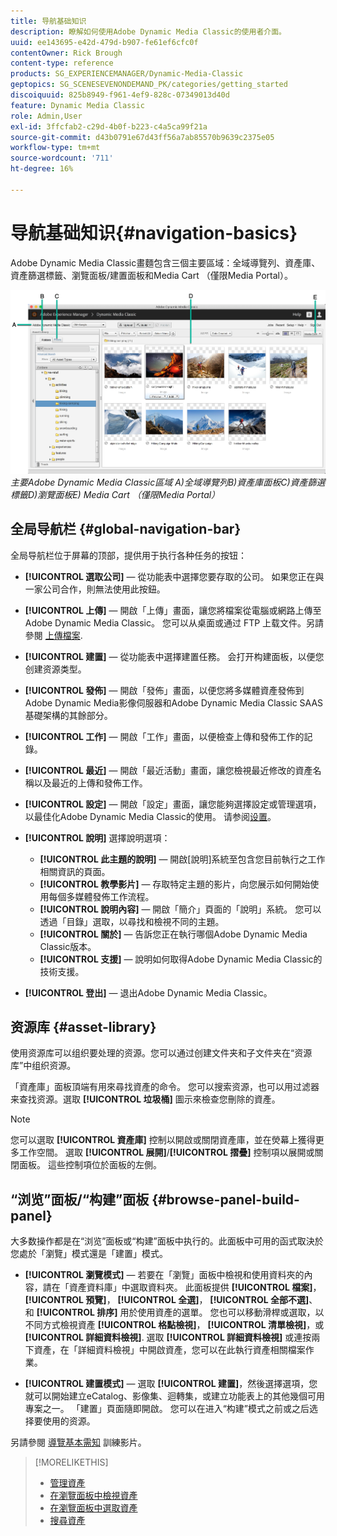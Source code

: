 ```yaml
---
title: 导航基础知识
description: 瞭解如何使用Adobe Dynamic Media Classic的使用者介面。
uuid: ee143695-e42d-479d-b907-fe61ef6cfc0f
contentOwner: Rick Brough
content-type: reference
products: SG_EXPERIENCEMANAGER/Dynamic-Media-Classic
geptopics: SG_SCENESEVENONDEMAND_PK/categories/getting_started
discoiquuid: 825b8949-f961-4ef9-828c-07349013d40d
feature: Dynamic Media Classic
role: Admin,User
exl-id: 3ffcfab2-c29d-4b0f-b223-c4a5ca99f21a
source-git-commit: d43b0791e67d43ff56a7ab85570b9639c2375e05
workflow-type: tm+mt
source-wordcount: '711'
ht-degree: 16%

---
```


# 导航基础知识{#navigation-basics}

Adobe Dynamic Media Classic畫麵包含三個主要區域：全域導覽列、資產庫、資產篩選標籤、瀏覽面板/建置面板和Media Cart （僅限Media Portal）。

![導覽基本需知](/help/assets/gs_navigation_basics_popup_popup.png)
*主要Adobe Dynamic Media Classic區域*
*A)全域導覽列B)資產庫面板C)資產篩選標籤D)瀏覽面板E) Media Cart （僅限Media Portal）*

## 全局导航栏 {#global-navigation-bar}

全局导航栏位于屏幕的顶部，提供用于执行各种任务的按钮：

* **[!UICONTROL 選取公司]**  — 從功能表中選擇您要存取的公司。 如果您正在與一家公司合作，則無法使用此按鈕。

* **[!UICONTROL 上傳]**  — 開啟「上傳」畫面，讓您將檔案從電腦或網路上傳至Adobe Dynamic Media Classic。 您可以从桌面或通过 FTP 上载文件。另請參閱 [上傳檔案](/help/uploading-files.md).

* **[!UICONTROL 建置]**  — 從功能表中選擇建置任務。 会打开构建面板，以便您创建资源类型。

* **[!UICONTROL 發佈]**  — 開啟「發佈」畫面，以便您將多媒體資產發佈到Adobe Dynamic Media影像伺服器和Adobe Dynamic Media Classic SAAS基礎架構的其餘部分。

* **[!UICONTROL 工作]**  — 開啟「工作」畫面，以便檢查上傳和發佈工作的記錄。

* **[!UICONTROL 最近]**  — 開啟「最近活動」畫面，讓您檢視最近修改的資產名稱以及最近的上傳和發佈工作。

* **[!UICONTROL 設定]**  — 開啟「設定」畫面，讓您能夠選擇設定或管理選項，以最佳化Adobe Dynamic Media Classic的使用。 请参阅[设置](/help/setup-basics.md)。

* **[!UICONTROL 說明]** 選擇說明選項：

   * **[!UICONTROL 此主題的說明]**  — 開啟[說明]系統至包含您目前執行之工作相關資訊的頁面。
   * **[!UICONTROL 教學影片]**  — 存取特定主題的影片，向您展示如何開始使用每個多媒體發佈工作流程。
   * **[!UICONTROL 說明內容]**  — 開啟「簡介」頁面的「說明」系統。 您可以透過「目錄」選取，以尋找和檢視不同的主題。
   * **[!UICONTROL 關於]**  — 告訴您正在執行哪個Adobe Dynamic Media Classic版本。
   * **[!UICONTROL 支援]**  — 說明如何取得Adobe Dynamic Media Classic的技術支援。

* **[!UICONTROL 登出]**  — 退出Adobe Dynamic Media Classic。

## 资源库 {#asset-library}

使用资源库可以组织要处理的资源。您可以通过创建文件夹和子文件夹在“资源库”中组织资源。

「資產庫」面板頂端有用來尋找資產的命令。 您可以搜索资源，也可以用过滤器来查找资源。選取 **[!UICONTROL 垃圾桶]** 圖示來檢查您刪除的資產。

>[!NOTE]
>
>您可以選取 **[!UICONTROL 資產庫]** 控制以開啟或關閉資產庫，並在熒幕上獲得更多工作空間。 選取 **[!UICONTROL 展開]**/**[!UICONTROL 摺疊]** 控制項以展開或關閉面板。 這些控制項位於面板的左側。

## “浏览”面板/“构建”面板 {#browse-panel-build-panel}

大多数操作都是在“浏览”面板或“构建”面板中执行的。此面板中可用的函式取決於您處於「瀏覽」模式還是「建置」模式。

* **[!UICONTROL 瀏覽模式]**  — 若要在「瀏覽」面板中檢視和使用資料夾的內容，請在「資產資料庫」中選取資料夾。 此面板提供 **[!UICONTROL 檔案]**， **[!UICONTROL 預覽]**， **[!UICONTROL 全選]**， **[!UICONTROL 全部不選]**、和 **[!UICONTROL 排序]** 用於使用資產的選單。 您也可以移動滑桿或選取，以不同方式檢視資產 **[!UICONTROL 格點檢視]**， **[!UICONTROL 清單檢視]**，或 **[!UICONTROL 詳細資料檢視]**. 選取 **[!UICONTROL 詳細資料檢視]** 或連按兩下資產，在「詳細資料檢視」中開啟資產，您可以在此執行資產相關檔案作業。

* **[!UICONTROL 建置模式]**  — 選取 **[!UICONTROL 建置]**，然後選擇選項，您就可以開始建立eCatalog、影像集、迴轉集，或建立功能表上的其他幾個可用專案之一。 「建置」頁面隨即開啟。 您可以在进入“构建”模式之前或之后选择要使用的资源。

另請參閱 [導覽基本需知](https://s7d5.scene7.com/s7viewers/html5/VideoViewer.html?videoserverurl=https://s7d5.scene7.com/is/content/&amp;emailurl=https://s7d5.scene7.com/s7/emailFriend&amp;serverUrl=https://s7d5.scene7.com/is/image/&amp;config=Scene7SharedAssets/Universal_HTML5_Video&amp;contenturl=https://s7d5.scene7.com/skins/&amp;asset=S7tutorials/571_Navigation%20Basics_converted%20renamed_Getting%20Started-AVS) 訓練影片。

>[!MORELIKETHIS]
>
>* [管理資產](about-managing-assets.md)
>* [在瀏覽面板中檢視資產](viewing-assets-browse-panel.md#viewing_assets_in_the_browse_panel)
>* [在瀏覽面板中選取資產](selecting-assets-browse-panel.md#selecting_assets_in_the_browse_panel)
>* [搜尋資產](searching-assets.md#searching_assets)

